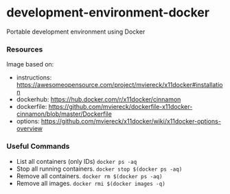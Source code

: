 # development-environment-docker
Portable development environment using Docker

### Resources
Image based on:
- instructions: https://awesomeopensource.com/project/mviereck/x11docker#installation
- dockerhub: https://hub.docker.com/r/x11docker/cinnamon
- dockerfile: https://github.com/mviereck/dockerfile-x11docker-cinnamon/blob/master/Dockerfile
- options: https://github.com/mviereck/x11docker/wiki/x11docker-options-overview

### Useful Commands
- List all containers (only IDs) `docker ps -aq`
- Stop all running containers. `docker stop $(docker ps -aq)`
- Remove all containers. `docker rm $(docker ps -aq)`
- Remove all images. `docker rmi $(docker images -q)`
